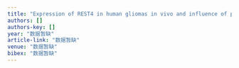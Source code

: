 ```yaml
---
title: "Expression of REST4 in human gliomas in vivo and influence of pioglitazone on REST in vitro"
authors: []
authors-key: []
year: "数据暂缺"
article-link: "数据暂缺"
venue: "数据暂缺"
bibex: "数据暂缺"
---
```

